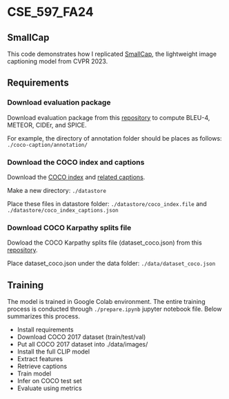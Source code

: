 # CSE_597_FA24

## SmallCap

This code demonstrates how I replicated [SmallCap](https://openaccess.thecvf.com/content/CVPR2023/papers/Ramos_SmallCap_Lightweight_Image_Captioning_Prompted_With_Retrieval_Augmentation_CVPR_2023_paper.pdf), the lightweight image captioning model from CVPR 2023.

## Requirements
### Download evaluation package
Download evaluation package from this [repository](https://github.com/daqingliu/coco-caption.git) to compute BLEU-4, METEOR, CIDEr, and SPICE. 

For example, the directory of annotation folder should be places as follows: `./coco-caption/annotation/`

### Download the COCO index and captions
Download the [COCO index](https://drive.google.com/file/d/1ZP5I-xbjaNU7cU48C_ctHd95SaA0jBHe/view?usp=sharing) and [related captions](https://drive.google.com/file/d/1BT0Qc6g40fvtnJ_yY0aipfCuCMgu5qaR/view?usp=sharing). 

Make a new directory: `./datastore`

Place these files in datastore folder: `./datastore/coco_index.file` and `./datastore/coco_index_captions.json`

### Download COCO Karpathy splits file
Dowload the COCO Karpathy splits file (dataset_coco.json) from this [repository](https://www.kaggle.com/datasets/shtvkumar/karpathy-splits).

Place dataset_coco.json under the data folder: `./data/dataset_coco.json`

## Training
The model is trained in Google Colab environment. The entire training process is conducted through `./prepare.ipynb` jupyter notebook file. Below summarizes this process.

- Install requirements
- Download COCO 2017 dataset (train/test/val)
- Put all COCO 2017 dataset into ./data/images/
- Install the full CLIP model
- Extract features
- Retrieve captions
- Train model
- Infer on COCO test set
- Evaluate using metrics






